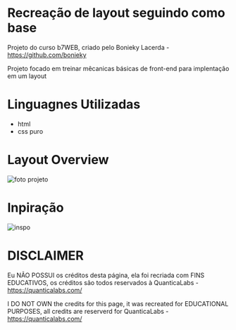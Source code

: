 # Recreação de layout seguindo como base
Projeto do curso b7WEB, criado pelo Bonieky Lacerda - https://github.com/bonieky

Projeto focado em treinar mêcanicas básicas de front-end para implentação em um layout

# Linguagnes Utilizadas 
- html
- css puro

#  Layout Overview

![foto projeto](https://github.com/lucas-jurgensen/layout-recreation/assets/114704161/599429f2-4592-46d1-8fa3-188eba2ea177)

# Inpiração 
![inspo](https://github.com/lucas-jurgensen/layout-recreation/assets/114704161/13069d34-497d-4d18-826a-b1ca274bf259)

# DISCLAIMER
Eu NÃO POSSUI os créditos desta página, ela foi recriada com FINS EDUCATIVOS, os créditos são todos reservados à QuanticaLabs - https://quanticalabs.com/

I DO NOT OWN the credits for this page, it was recreated for EDUCATIONAL PURPOSES, all credits are reserverd for QuanticaLabs - https://quanticalabs.com/
